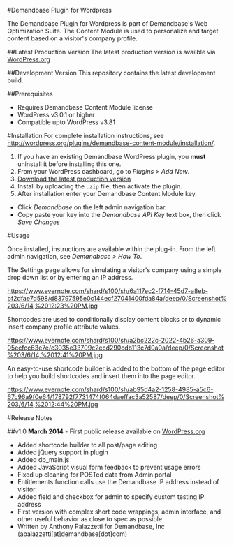 #Demandbase Plugin for Wordpress

The Demandbase Plugin for Wordpress is part of Demandbase's Web Optimization Suite.
The Content Module is used to personalize and target content based on a visitor's company profile.

##Latest Production Version
The latest production version is availble via [WordPress.org](http://wordpress.org/plugins/demandbase-content-module/)

##Development Version
This repository contains the latest development build.

##Prerequisites
* Requires Demandbase Content Module license
* WordPress v3.0.1 or higher
* Compatible upto WordPress v3.81

#Installation
For complete installation instructions, see http://wordpress.org/plugins/demandbase-content-module/installation/.

1. If you have an existing Demandbase WordPress plugin, you **must** uninstall it before installing this one.
2. From your WordPress dashboard, go to *Plugins > Add New*.
3. [Download the latest production version](http://downloads.wordpress.org/plugin/demandbase-content-module.zip)
4. Install by uploading the `.zip` file, then activate the plugin.
5. After installation enter your Demandbase Content Module key.
  * Click *Demandbase* on the left admin navigation bar.
  * Copy paste your key into the *Demandbase API Key* text box, then click *Save Changes*

#Usage

Once installed, instructions are available within the plug-in.
From the left admin navigation, see *Demandbase > How To*.

The Settings page allows for simulating a visitor's company using a simple drop down list or by entering an IP address.

https://www.evernote.com/shard/s100/sh/6a117ec2-f714-45d7-a8eb-bf2dfae7d598/d83797595e0c144ecf27041400fda84a/deep/0/Screenshot%203/6/14,%2012:23%20PM.jpg

Shortcodes are used to conditionally display content blocks or to dynamic insert company profile attribute values.

https://www.evernote.com/shard/s100/sh/a2bc222c-2022-4b26-a309-05ecfcc63e7e/c3035e33709c2ecd290cdb113c7d0a0a/deep/0/Screenshot%203/6/14,%2012:41%20PM.jpg

An easy-to-use shortcode builder is added to the bottom of the page editor to help you build shortcodes and insert them into the page editor.

https://www.evernote.com/shard/s100/sh/ab95d4a2-1258-4985-a5c6-67c96a9f0e64/178792f7731474f064daeffac3a52587/deep/0/Screenshot%203/6/14,%2012:44%20PM.jpg

#Release Notes

##v1.0
**March 2014** - First public release available on [WordPress.org](http://wordpress.org/plugins/demandbase-content-module)

* Added shortcode builder to all post/page editing
* Added jQuery support in plugin
* Added db_main.js
* Added JavaScript visual form feedback to prevent usage errors
* Fixed up cleaning for POSTed data from Admin portal
* Entitlements function calls use the Demandbase IP address instead of visitor
* Added field and checkbox for admin to specify custom testing IP address
* First version with complex short code wrappings, admin interface, and other useful behavior as close to spec as possible
* Written by Anthony Palazzetti for Demandbase, Inc (apalazzetti[at]demandbase[dot]com)



